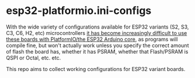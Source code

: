 # esp32-platformio.ini-configs
With the wide variety of configurations available for ESP32 variants (S2, S3, C3, C6, H2, etc) microcontrollers [it has become increasingly difficult to use these boards with PlatformIO/the ESP32 Arduino core](https://github.com/platformio/platform-espressif32/issues/1225), as programs will compile fine, but won't actually work unless you specify the correct amount of flash the board has, whether it has PSRAM, whether that Flash/PSRAM is QSPI or Octal, etc. etc. 

This repo aims to collect working configurations for ESP32 variant boards. 
